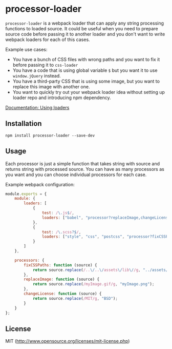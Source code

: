 # processor-loader

`processor-loader` is a webpack loader that can apply any string processing functions to loaded source. It could be useful when you need to prepare source code before passing it to another loader and you don't want to write webpack loaders for each of this cases.

Example use cases:
 * You have a bunch of CSS files with wrong paths and you want to fix it before passing it to `css-loader`
 * You have a code that is using global variable `$` but you want it to use `window.jQuery` instead.
 * You have a third-party CSS that is using some image, but you want to replace this image with another one.
 * You want to quickly try out your webpack loader idea without setting up loader repo and introducing npm dependency.

[Documentation: Using loaders](http://webpack.github.io/docs/using-loaders.html)

## Installation

`npm install processor-loader --save-dev`

## Usage

Each processor is just a simple function that takes string with source and returns string with processed source. You can have as many processors as you want and you can choose individual processors for each case.

Example webpack configuration:

``` js
module.exports = {
    module: {
        loaders: [
            {
                test: /\.js$/,
                loaders: ["babel", "processor?replaceImage,changeLicense"],
            },
            {
                test: /\.scss?$/,
                loaders: ["style", "css", "postcss", "processor?fixCSSPaths", "sass"]
            }
        ]
    },

    processors: {
        fixCSSPaths: function (source) {
            return source.replace(/..\/..\/assets\/lib\//g, "../assets/");
        },
        replaceImage: function (source) {
            return source.replace(/myImage.gif/g, "myImage.png");
        },
        changeLicense: function (source) {
            return source.replace(/MIT/g, "BSD");
        }
    }
};
```

## License

MIT (http://www.opensource.org/licenses/mit-license.php)

